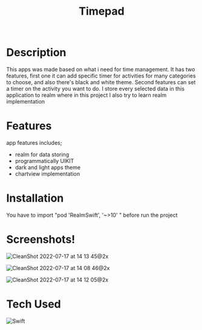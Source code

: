 <div align="center">
      <h1> <br/>Timepad</h1>
     </div>
<p align="center"> <a href="https://twitter.com/farisariep" target="_blank"><img alt="" src="https://img.shields.io/badge/Twitter-1DA1F2?style=normal&logo=twitter&logoColor=white" style="vertical-align:center" /></a> <a href="https://www.linkedin.com/in/farisarie/" target="_blank"><img alt="" src="https://img.shields.io/badge/LinkedIn-0077B5?style=normal&logo=linkedin&logoColor=white" style="vertical-align:center" /></a> </p>

# Description
This apps was made based on what i need for time management. It has two features, first one it can add specific timer for activities for many categories to choose, and also there's black and white theme. Second features can set a timer on the activity you want to do. I store every selected data in this application to realm where in this project I also try to learn realm implementation


# Features
app features includes;
- realm for data storing
- programmatically UIKIT
- dark and light apps theme
- chartview implementation

# Installation
You have to import "pod 'RealmSwift', '~>10' " before run the project

# Screenshots!
![CleanShot 2022-07-17 at 14 13 45@2x](https://user-images.githubusercontent.com/79908524/179388082-7e3d2aa5-60f5-45aa-8661-c546b3373c28.png)

![CleanShot 2022-07-17 at 14 08 46@2x](https://user-images.githubusercontent.com/79908524/179387908-1d44aac3-c17e-4065-84de-a732273f5650.png)

![CleanShot 2022-07-17 at 14 12 05@2x](https://user-images.githubusercontent.com/79908524/179388026-188b124f-6999-48b0-9b5a-92eb8535baf1.png)



# Tech Used

 ![Swift](https://img.shields.io/badge/swift-F54A2A?style=for-the-badge&logo=swift&logoColor=white)
      


 

